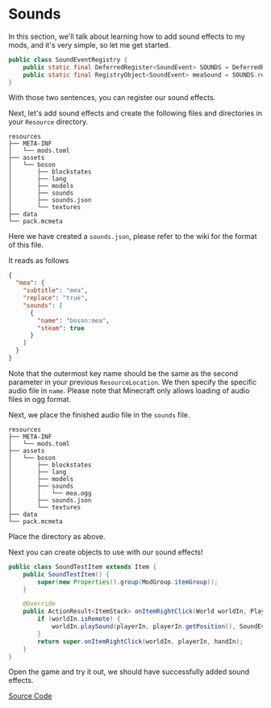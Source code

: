 # Sounds

In this section, we'll talk about learning how to add sound effects to my mods, and it's very simple, so let me get started.

```java
public class SoundEventRegistry {
    public static final DeferredRegister<SoundEvent> SOUNDS = DeferredRegister.create(ForgeRegistries.SOUND_EVENTS, Utils.MOD_ID);
    public static final RegistryObject<SoundEvent> meaSound = SOUNDS.register("mea", () -> new SoundEvent(new ResourceLocation(Utils.MOD_ID, "mea")));
}
```

With those two sentences, you can register our sound effects.

Next, let's add sound effects and create the following files and directories in your `Resource` directory.

```
resources
├── META-INF
│   └── mods.toml
├── assets
│   └── boson
│       ├── blockstates
│       ├── lang
│       ├── models
│       ├── sounds
│       ├── sounds.json
│       └── textures
├── data
└── pack.mcmeta
```

Here we have created a `sounds.json`, please refer to the wiki for the format of this file.

It reads as follows

```json
{
  "mea": {
    "subtitle": "mea",
    "replace": "true",
    "sounds": [
      {
        "name": "boson:mea",
        "steam": true
      }
    ]
  }
}
```

Note that the outermost key name should be the same as the second parameter in your previous `ResourceLocation`. We then specify the specific audio file in `name`. Please note that Minecraft only allows loading of audio files in ogg format.

Next, we place the finished audio file in the `sounds` file.

```
resources
├── META-INF
│   └── mods.toml
├── assets
│   └── boson
│       ├── blockstates
│       ├── lang
│       ├── models
│       ├── sounds
│       │   └── mea.ogg
│       ├── sounds.json
│       └── textures
├── data
└── pack.mcmeta
```

Place the directory as above.

Next you can create objects to use with our sound effects!

```java
public class SoundTestItem extends Item {
    public SoundTestItem() {
        super(new Properties().group(ModGroup.itemGroup));
    }

    @Override
    public ActionResult<ItemStack> onItemRightClick(World worldIn, PlayerEntity playerIn, Hand handIn) {
        if (worldIn.isRemote) {
            worldIn.playSound(playerIn, playerIn.getPosition(), SoundEventRegistry.meaSound.get(), SoundCategory.AMBIENT, 10f, 1f);
        }
        return super.onItemRightClick(worldIn, playerIn, handIn);
    }
}
```

Open the game and try it out, we should have successfully added sound effects.

[Source Code](https://github.com/FledgeXu/BosonSourceCode/tree/master/src/main/java/com/tutorial/boson/sounds)

